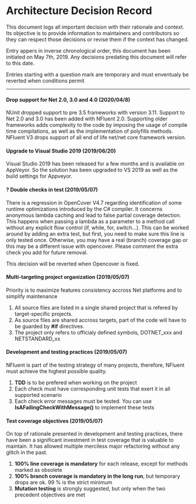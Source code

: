 
# Architecture Decision Record
This document logs all important decision with their rationale and context.
Its objective is to provide information to maintainers and contributors so
they can respect those decisions or revise them if the context has changed.

Entry appers in inverse chronological order, this document has been initiated
on May 7th, 2019. Any decisions predating this document will refer to this date.

Entries starting with a question mark are temporary and must enventualy be reverted
when conditions permit

-------------
#### 
#### Drop support for Net 2.0, 3.0 and 4.0 (2020/04/8)
NUnit dropped support to pre 3.5 frameworks with version 3.11. Support to Net 2.0 and 3.0 has
been added with NFluent 2.0. Supporting older frameworks adds complexity to the code by
imposing the usage of compile time compilations, as well as the implementation of polyfills
methods.
NFluent V3 drops support of all end of life net/net core framework version.


#### Upgrade to Visual Studio 2019 (2019/06/20)
Visual Studio 2019 has been released for a few months and is available on AppVeyor.
So the solution has been upgraded to VS 2019 as well as the build settings for Appveyor.

#### ? Double checks in test (2019/05/07)
There is a regression in OpenCover V4.7 regarding identification of some runtime
optimizations introduced by the C# compiler. It concerns anonymous lambda caching
and lead to false partial coverage detection. This happens when passing a lambda as
a parameter to a method call without any explicit flow control
(if, while, for, switch...).
This can be worked around by adding an extra test, but first, you need to make sure
this line is only tested once. Otherwise, you may have a real (branch) coverage gap
or this may be a different issue with opencover.
Please comment the extra check you add for future removal.

This decision will be reverted when Opencover is fixed.


#### Multi-targeting project organization (2019/05/07)
Priority is to maximize features consistency accross Net platforms and to simplify
maintenance
1. All source files are listed in a single shared project that is refered by
target-specific projects.
1. As source files are shared accross targets, part of the code will have to be guarded
by **#if** directives.
1. The project only refers to officialy defined symbols, DOTNET_xxx and NETSTANDARD_xx

#### Development and testing practices (2019/05/07)
NFluent is part of the testing strategy of many projects, therefore, NFluent must
achieve the highest possible quality.
1. **TDD** is to be prefered when working on the project
1. Each check must have corresponding unit tests that exert it in all supported
scenario
1. Each check error messages must be tested. You can use **IsAFailingCheckWithMessage()**
to implement these tests

#### Test coverage objectives (2019/05/07)
On top of rationale presented in development and testing practices, 
there have been a significant investment in test coverage that is valuable to maintain.
It has allowed multiple merciless major refactoring without any glitch in the past.
1. **100% line coverage is mandatory** for each release, except for methods marked as obsolete
1. **100% branch coverage is mandatory in the long run**, but temporary drops are ok. 99 % is the strict minimum 
1. **Mutation testing** is strongly suggested, but only when the two precedent objectives are met